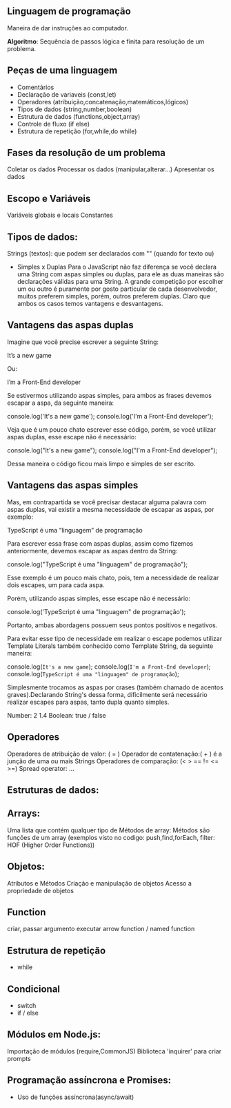 ## Linguagem de programação

Maneira de dar instruções ao computador.

**Algoritmo**: Sequência de passos lógica e finita para resolução de um problema.

## Peças de uma linguagem
- Comentários 
- Declaração de variaveis (const,let)
- Operadores (atribuição,concatenação,matemáticos,lógicos)
- Tipos de dados (string,number,boolean)
- Estrutura de dados (functions,object,array)
- Controle de fluxo (if else)
- Estrutura de repetição (for,while,do while)

## Fases da resolução de um problema

Coletar os dados
Processar os dados (manipular,alterar...)
Apresentar os dados

## Escopo e Variáveis
Variáveis globais e locais 
Constantes

## Tipos de dados:
Strings (textos): que podem ser declarados com "" (quando for texto ou)
- Simples x Duplas
Para o JavaScript não faz diferença se você declara uma String com aspas simples ou duplas, para ele as duas maneiras são declarações válidas para uma String. A grande competição por escolher um ou outro é puramente por gosto particular de cada desenvolvedor, muitos preferem simples, porém, outros preferem duplas. Claro que ambos os casos temos vantagens e desvantagens.

## Vantagens das aspas duplas
Imagine que você precise escrever a seguinte String:

It’s a new game

Ou:

I’m a Front-End developer

Se estivermos utilizando aspas simples, para ambos as frases devemos escapar a aspa, da seguinte maneira:

console.log('It\'s a new game');
console.log('I\'m a Front-End developer');

Veja que é um pouco chato escrever esse código, porém, se você utilizar aspas duplas, esse escape não é necessário:

console.log("It's a new game");
console.log("I'm a Front-End developer");

Dessa maneira o código ficou mais limpo e simples de ser escrito.

## Vantagens das aspas simples
Mas, em contrapartida se você precisar destacar alguma palavra com aspas duplas, vai existir a mesma necessidade de escapar as aspas, por exemplo:

TypeScript é uma “linguagem” de programação

Para escrever essa frase com aspas duplas, assim como fizemos anteriormente, devemos escapar as aspas dentro da String:

console.log("TypeScript é uma \"linguagem\" de programação");

Esse exemplo é um pouco mais chato, pois, tem a necessidade de realizar dois escapes, um para cada aspa.

Porém, utilizando aspas simples, esse escape não é necessário:

console.log('TypeScript é uma "linguagem" de programação');

Portanto, ambas abordagens possuem seus pontos positivos e negativos.

Para evitar esse tipo de necessidade em realizar o escape podemos utilizar Template Literals também conhecido como Template String, da seguinte maneira:

console.log(`It's a new game`);
console.log(`I'm a Front-End developer`);
console.log(`TypeScript é uma "linguagem" de programação`);

Simplesmente trocamos as aspas por crases (também chamado de acentos graves).Declarando String's dessa forma, dificilmente será necessário realizar escapes para aspas, tanto dupla quanto simples.

Number: 2 1.4
Boolean: true / false
## Operadores 

Operadores de atribuição de valor: ( = )
Operador de contatenação:( + ) é a junção de uma ou mais Strings 
Operadores de comparação: (< > == != <= >=)
Spread operator: ...


## Estruturas de dados:

## Arrays:
Uma lista que contém qualquer tipo de 
Métodos de array: Métodos são funções de um array (exemplos visto no codigo: push,find,forEach, filter: HOF (Higher Order Functions))

## Objetos:
Atributos e Métodos
Criação e manipulação de objetos
Acesso a propriedade de objetos

## Function 
criar, passar argumento
executar 
arrow function / named function

## Estrutura de repetição

- while

## Condicional 
- switch
- if / else

## Módulos em Node.js:

Importação de módulos (require,CommonJS)
Biblioteca 'inquirer' para criar prompts 

## Programação assíncrona e Promises:

- Uso de funções assíncrona(async/await)
